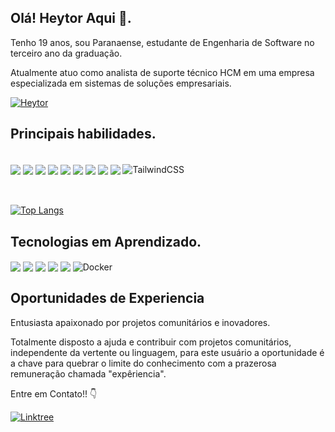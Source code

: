 

## Olá! Heytor Aqui 👋.


 Tenho 19 anos, sou Paranaense, estudante de Engenharia de Software no terceiro ano da graduação.
 
 Atualmente atuo como analista de suporte técnico HCM em uma empresa especializada em sistemas de soluções empresariais.

[![Heytor](https://img.shields.io/badge/LinkedIn-0077B5?style=for-the-badge&logo=linkedin&logoColor=white)](https://www.linkedin.com/in/HeytorPires/?utm_source=share&utm_campaign=share_via&utm_content=profile&utm_medium=android_app)


## Principais habilidades.
<div style ="display: inline-block"><br/>
<img align="center" alts="html5" src="https://img.shields.io/badge/HTML-239120?style=for-the-badge&logo=html5&logoColor=white">
<img align="center" alts="css3" src="https://img.shields.io/badge/CSS-239120?&style=for-the-badge&logo=css3&logoColor=white">
<img align="center" alts="javascript" src="https://img.shields.io/badge/JavaScript-F7DF1E?style=for-the-badge&logo=javascript&logoColor=black">
<img align="center" alts="C" src="https://img.shields.io/badge/C-00599C?style=for-the-badge&logo=c&logoColor=white">
<img align="center" alts="Java" src="https://img.shields.io/badge/java-%23ED8B00.svg?style=for-the-badge&logo=openjdk&logoColor=white">
<img align="center" alts="React" src="https://img.shields.io/badge/React-20232A?style=for-the-badge&logo=react&logoColor=61DAFB">
<img align="center" alts="Typescript" src="https://img.shields.io/badge/TypeScript-007ACC?style=for-the-badge&logo=typescript&logoColor=white">
<img align="center" alts="NodeJS" src="https://img.shields.io/badge/node.js-6DA55F?style=for-the-badge&logo=node.js&logoColor=white">
<img align="center" alts="MUI" src="https://img.shields.io/badge/MUI-%230081CB.svg?style=for-the-badge&logo=mui&logoColor=white">
<img align="center" alt="TailwindCSS" src="https://img.shields.io/badge/tailwindcss-%2338B2AC.svg?style=for-the-badge&logo=tailwind-css&logoColor=white"/>

<br/>
<br/>
<br/>

[![Top Langs](https://github-readme-stats.vercel.app/api/top-langs/?username=HeytorPires&layout=donut)](https://github.com/HeytorPires/github-readme-stats)
## Tecnologias em Aprendizado.
<img align="center" alts="C" src="https://img.shields.io/badge/C-00599C?style=for-the-badge&logo=c&logoColor=white">
<img align="center" alts="Java" src="https://img.shields.io/badge/java-%23ED8B00.svg?style=for-the-badge&logo=openjdk&logoColor=white">
<img align="center" alts="NodeJS" src="https://img.shields.io/badge/node.js-6DA55F?style=for-the-badge&logo=node.js&logoColor=white">
<img align="center" alts="Typescript" src="https://img.shields.io/badge/TypeScript-007ACC?style=for-the-badge&logo=typescript&logoColor=white">
<img align="center" alts="Arduino" src="https://img.shields.io/badge/-Arduino-00979D?style=for-the-badge&logo=Arduino&logoColor=white">
<img align="center" alt="Docker" src="https://img.shields.io/badge/docker-%230db7ed.svg?style=for-the-badge&logo=docker&logoColor=white"/

<br>


## Oportunidades de Experiencia
Entusiasta apaixonado por projetos comunitários e inovadores.

Totalmente disposto a ajuda e contribuir com projetos comunitários, independente da vertente ou linguagem, para este usuário a oportunidade é a chave para quebrar o limite do conhecimento com a prazerosa remuneração chamada "expêriencia".


Entre em Contato!! 👇


[![Linktree](https://img.shields.io/badge/linktree-1de9b6?style=for-the-badge&logo=linktree&logoColor=white)](https://my-url.online/p/Pires)
